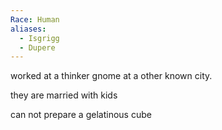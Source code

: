 ```yaml
---
Race: Human
aliases:
  - Isgrigg
  - Dupere
---
```



worked at a thinker gnome at a other known city.

they are married with kids

can not prepare a gelatinous cube